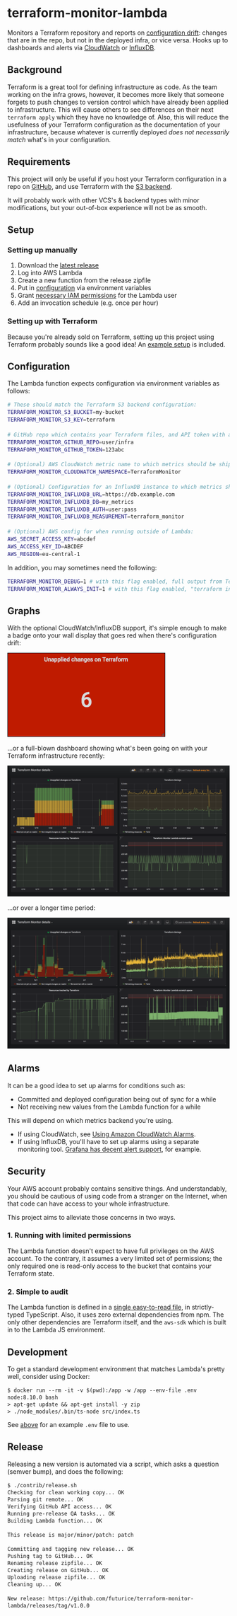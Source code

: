 # terraform-monitor-lambda

Monitors a Terraform repository and reports on [configuration drift](https://www.hashicorp.com/blog/detecting-and-managing-drift-with-terraform): changes that are in the repo, but not in the deployed infra, or vice versa. Hooks up to dashboards and alerts via [CloudWatch](https://aws.amazon.com/cloudwatch/) or [InfluxDB](https://docs.influxdata.com/influxdb/).

## Background

Terraform is a great tool for defining infrastructure as code. As the team working on the infra grows, however, it becomes more likely that someone forgets to push changes to version control which have already been applied to infrastructure. This will cause others to see differences on their next `terraform apply` which they have no knowledge of. Also, this will reduce the usefulness of your Terraform configuration as the documentation of your infrastructure, because whatever is currently deployed _does not necessarily match_ what's in your configuration.

## Requirements

This project will only be useful if you host your Terraform configuration in a repo on [GitHub](https://github.com/), and use Terraform with the [S3 backend](https://www.terraform.io/docs/backends/types/s3.html).

It will probably work with other VCS's & backend types with minor modifications, but your out-of-box experience will not be as smooth.

## Setup

### Setting up manually

1. Download the [latest release](https://github.com/futurice/terraform-monitor-lambda/releases)
1. Log into AWS Lambda
1. Create a new function from the release zipfile
1. Put in [configuration](#configuration) via environment variables
1. Grant [necessary IAM permissions](contrib/terraform-example/permissions.tf) for the Lambda user
1. Add an invocation schedule (e.g. once per hour)

### Setting up with Terraform

Because you're already sold on Terraform, setting up this project using Terraform probably sounds like a good idea! An [example setup](contrib/terraform-example) is included.

## Configuration

The Lambda function expects configuration via environment variables as follows:

```bash
# These should match the Terraform S3 backend configuration:
TERRAFORM_MONITOR_S3_BUCKET=my-bucket
TERRAFORM_MONITOR_S3_KEY=terraform

# GitHub repo which contains your Terraform files, and API token with access to it:
TERRAFORM_MONITOR_GITHUB_REPO=user/infra
TERRAFORM_MONITOR_GITHUB_TOKEN=123abc

# (Optional) AWS CloudWatch metric name to which metrics should be shipped:
TERRAFORM_MONITOR_CLOUDWATCH_NAMESPACE=TerraformMonitor

# (Optional) Configuration for an InfluxDB instance to which metrics should be shipped:
TERRAFORM_MONITOR_INFLUXDB_URL=https://db.example.com
TERRAFORM_MONITOR_INFLUXDB_DB=my_metrics
TERRAFORM_MONITOR_INFLUXDB_AUTH=user:pass
TERRAFORM_MONITOR_INFLUXDB_MEASUREMENT=terraform_monitor

# (Optional) AWS config for when running outside of Lambda:
AWS_SECRET_ACCESS_KEY=abcdef
AWS_ACCESS_KEY_ID=ABCDEF
AWS_REGION=eu-central-1
```

In addition, you may sometimes need the following:

```bash
TERRAFORM_MONITOR_DEBUG=1 # with this flag enabled, full output from Terraform commands is written to logs
TERRAFORM_MONITOR_ALWAYS_INIT=1 # with this flag enabled, "terraform init" will always be ran, even when the results could be cached
```

## Graphs

With the optional CloudWatch/InfluxDB support, it's simple enough to make a badge onto your wall display that goes red when there's configuration drift:

![badge](doc/graphs-badge.png)

...or a full-blown dashboard showing what's been going on with your Terraform infrastructure recently:

![short](doc/graphs-short.png)

...or over a longer time period:

![short](doc/graphs-long.png)

## Alarms

It can be a good idea to set up alarms for conditions such as:

- Committed and deployed configuration being out of sync for a while
- Not receiving new values from the Lambda function for a while

This will depend on which metrics backend you're using.

- If using CloudWatch, see [Using Amazon CloudWatch Alarms](https://docs.aws.amazon.com/AmazonCloudWatch/latest/monitoring/AlarmThatSendsEmail.html).
- If using InfluxDB, you'll have to set up alarms using a separate monitoring tool. [Grafana has decent alert support](http://docs.grafana.org/alerting/rules/), for example.

## Security

Your AWS account probably contains sensitive things. And understandably, you should be cautious of using code from a stranger on the Internet, when that code can have access to your whole infrastructure.

This project aims to alleviate those concerns in two ways.

### 1. Running with limited permissions

The Lambda function doesn't expect to have full privileges on the AWS account. To the contrary, it assumes a very limited set of permissions; the only required one is read-only access to the bucket that contains your Terraform state.

### 2. Simple to audit

The Lambda function is defined in a [single easy-to-read file](src/), in strictly-typed TypeScript. Also, it uses zero external dependencies from npm. The only other dependencies are Terraform itself, and the `aws-sdk` which is built in to the Lambda JS environment.

## Development

To get a standard development environment that matches Lambda's pretty well, consider using Docker:

```console
$ docker run --rm -it -v $(pwd):/app -w /app --env-file .env node:8.10.0 bash
> apt-get update && apt-get install -y zip
> ./node_modules/.bin/ts-node src/index.ts
```

See [above](#configuration) for an example `.env` file to use.

## Release

Releasing a new version is automated via a script, which asks a question (semver bump), and does the following:

```console
$ ./contrib/release.sh
Checking for clean working copy... OK
Parsing git remote... OK
Verifying GitHub API access... OK
Running pre-release QA tasks... OK
Building Lambda function... OK

This release is major/minor/patch: patch

Committing and tagging new release... OK
Pushing tag to GitHub... OK
Renaming release zipfile... OK
Creating release on GitHub... OK
Uploading release zipfile... OK
Cleaning up... OK

New release: https://github.com/futurice/terraform-monitor-lambda/releases/tag/v1.0.0
```

